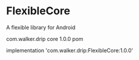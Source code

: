 # FlexibleCore
A flexible library for Android

<dependency>
  <groupId>com.walker.drip</groupId>
  <artifactId>core</artifactId>
  <version>1.0.0</version>
  <type>pom</type>
</dependency>

implementation 'com.walker.drip:FlexibleCore:1.0.0'
